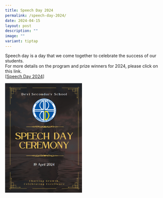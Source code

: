 ```yaml
---
title: Speech Day 2024
permalink: /speech-day-2024/
date: 2024-04-15
layout: post
description: ""
image: ""
variant: tiptap
---
```

<p>Speech day is a day that we come together to celebrate the success of
our students.
<br>For more details on the program and prize winners for 2024, please click
on this link.
<br>[<a href="/files/Announcement/speech_day_2024_v.pdf" rel="noopener noreferrer nofollow" target="_blank">Speech Day 2024</a>]</p>
<div class="isomer-image-wrapper">
<img style="width: 50%;" height="auto" width="100%" alt="" src="/images/Announcements/111.png">
</div>
<p></p>